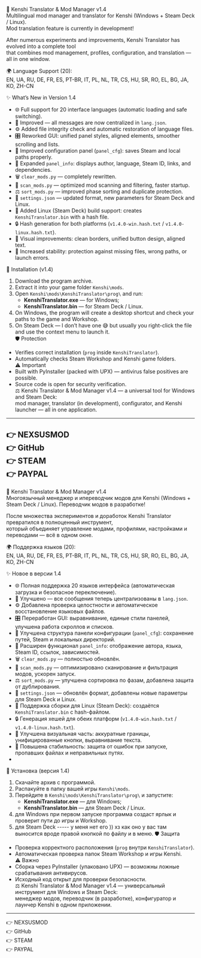 🐺 Kenshi Translator & Mod Manager v1.4  
Multilingual mod manager and translator for Kenshi (Windows + Steam Deck / Linux).  
Mod translation feature is currently in development!

After numerous experiments and improvements, Kenshi Translator has evolved into a complete tool  
that combines mod management, profiles, configuration, and translation — all in one window.

🌍 Language Support (20):  
EN, UA, RU, DE, FR, ES, PT-BR, IT, PL, NL, TR, CS, HU, SR, RO, EL, BG, JA, KO, ZH-CN  

✨ What’s New in Version 1.4

- 🌐 Full support for 20 interface languages (automatic loading and safe switching).  
- 🧩 Improved — all messages are now centralized in `lang.json`.  
- ⚙️ Added file integrity check and automatic restoration of language files.  
- 🎛️ Reworked GUI: unified panel styles, aligned elements, smoother scrolling and lists.  
- 📂 Improved configuration panel (`panel_cfg`): saves Steam and local paths properly.  
- 🧠 Expanded `panel_info`: displays author, language, Steam ID, links, and dependencies.  
- 🗑️ `clear_mods.py` — completely rewritten.  
- 🧭 `scan_mods.py` — optimized mod scanning and filtering, faster startup.  
- ⚖️ `sort_mods.py` — improved phase sorting and duplicate protection.  
- 💾 `settings.json` — updated format, new parameters for Steam Deck and Linux.  
- 🧱 Added Linux (Steam Deck) build support: creates `KenshiTranslator.bin` with a hash file.  
- 🔒 Hash generation for both platforms (`v1.4.0-win.hash.txt` / `v1.4.0-linux.hash.txt`).  
- 🎨 Visual improvements: clean borders, unified button design, aligned text.  
- 🚀 Increased stability: protection against missing files, wrong paths, or launch errors.  

🧰 Installation (v1.4)
1. Download the program archive.  
2. Extract it into your game folder `Kenshi\mods`.  
3. Open `Kenshi\mods\KenshiTranslator\prog\` and run:  
   - **KenshiTranslator.exe** — for Windows;  
   - **KenshiTranslator.bin** — for Steam Deck / Linux.  
4. On Windows, the program will create a desktop shortcut and check your paths to the game and Workshop.  
5. On Steam Deck — I don’t have one 😅 but usually you right-click the file and use the context menu to launch it.  
🛡️ Protection
- Verifies correct installation (`prog` inside `KenshiTranslator`).  
- Automatically checks Steam Workshop and Kenshi game folders.  
⚠️ Important
- Built with PyInstaller (packed with UPX) — antivirus false positives are possible.  
- Source code is open for security verification.  
⚖️ Kenshi Translator & Mod Manager v1.4 — a universal tool for Windows and Steam Deck:  
mod manager, translator (in development), configurator, and Kenshi launcher — all in one application.
--------------------------------------------
👉 NEXSUSMOD  
👉 GitHub  
👉 STEAM  
👉 PAYPAL
------------------------------------------------------------------------
🐺 Kenshi Translator & Mod Manager v1.4  
Многоязычный менеджер и ипереводчик модов для Kenshi (Windows + Steam Deck / Linux).
Переводчик модов в разработке!

После множества экспериментов и доработок Kenshi Translator превратился в полноценный инструмент,  
который объединяет управление модами, профилями, настройками и переводами — всё в одном окне.  

🌍 Поддержка языков (20):  
EN, UA, RU, DE, FR, ES, PT-BR, IT, PL, NL, TR, CS, HU, SR, RO, EL, BG, JA, KO, ZH-CN  

✨ Новое в версии 1.4

- 🌐 Полная поддержка 20 языков интерфейса (автоматическая загрузка и безопасное переключение).  
- 🧩 Улучшено — все сообщения теперь централизованы в `lang.json`.  
- ⚙️ Добавлена проверка целостности и автоматическое восстановление языковых файлов.  
- 🎛️ Переработан GUI: выравнивание, единые стили панелей, улучшена работа скроллов и списков.  
- 📂 Улучшена структура панели конфигурации (`panel_cfg`): сохранение путей, Steam и локальных директорий.  
- 🧠 Расширен функционал `panel_info`: отображение автора, языка, Steam ID, ссылок, зависимостей.  
- 🗑️ `clear_mods.py` — полностью обновлён.  
- 🧭 `scan_mods.py` — оптимизировано сканирование и фильтрация модов, ускорен запуск.  
- ⚖️ `sort_mods.py` — улучшена сортировка по фазам, добавлена защита от дублирования.  
- 💾 `settings.json` — обновлён формат, добавлены новые параметры для Steam Deck и Linux.  
- 🧱 Поддержка сборки для Linux (Steam Deck): создаётся `KenshiTranslator.bin` с hash-файлом.   
- 🔒 Генерация хешей для обеих платформ (`v1.4.0-win.hash.txt` / `v1.4.0-linux.hash.txt`).  
- 🎨 Улучшена визуальная часть: аккуратные границы, унифицированные кнопки, выравнивание текста.  
- 🚀 Повышена стабильность: защита от ошибок при запуске, пропавших файлах и неправильных путях.
-  
🧰 Установка (версия 1.4)
1. Скачайте архив с программой.  
2. Распакуйте в папку вашей игры `Kenshi\mods`.  
3. Перейдите в `Kenshi\mods\KenshiTranslator\prog\` и запустите:  
   - **KenshiTranslator.exe** — для Windows;  
   - **KenshiTranslator.bin** — для Steam Deck / Linux.  
4. для Windows при первом запуске программа создаст ярлык и проверит пути до игры и Workshop. 
5. для Steam Deck ----- у меня нет его )) хз как оно у вас там выносится вроде правой кнопкой по файлу и в меню.
🛡️ Защита
- Проверка корректного расположения (`prog` внутри `KenshiTranslator`).  
- Автоматическая проверка папок Steam Workshop и игры Kenshi.  
⚠️ Важно
- Сборка через PyInstaller (упаковано UPX) — возможны ложные срабатывания антивирусов.  
- Исходный код открыт для проверки безопасности.  
⚖️ Kenshi Translator & Mod Manager v1.4 — универсальный инструмент для Windows и Steam Deck:  
менеджер модов, переводчик (в разработке), конфигуратор и лаунчер Kenshi в одном приложении.
--------------------------------------------
👉 NEXSUSMOD  
👉 GitHub  
👉 STEAM  
👉 PAYPAL
